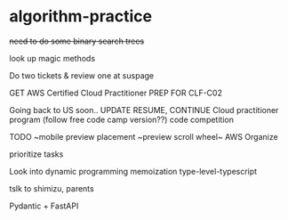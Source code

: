 # algorithm-practice
~~need to do some binary search trees~~

look up magic methods

Do two tickets & review one at suspage

GET
AWS Certified Cloud Practitioner 
PREP FOR CLF-C02

Going back to US soon..
UPDATE RESUME, 
CONTINUE Cloud practitioner program (follow free code camp version??)
code competition

TODO
~mobile preview placement
~preview scroll wheel~
AWS
Organize

prioritize tasks

Look into
dynamic programming
memoization
type-level-typescript

tslk to shimizu, parents

Pydantic + FastAPI
